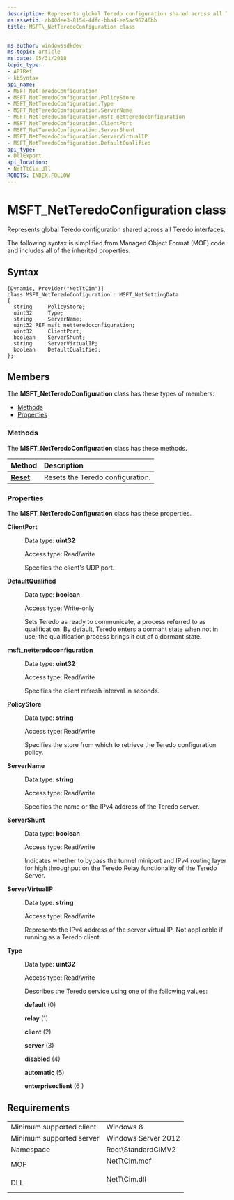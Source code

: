 ```yaml
---
description: Represents global Teredo configuration shared across all Teredo interfaces.
ms.assetid: ab40dee3-8154-4dfc-bba4-ea5ac96246bb
title: MSFT\_NetTeredoConfiguration class


ms.author: windowssdkdev
ms.topic: article
ms.date: 05/31/2018
topic_type: 
- APIRef
- kbSyntax
api_name: 
- MSFT_NetTeredoConfiguration
- MSFT_NetTeredoConfiguration.PolicyStore
- MSFT_NetTeredoConfiguration.Type
- MSFT_NetTeredoConfiguration.ServerName
- MSFT_NetTeredoConfiguration.msft_netteredoconfiguration
- MSFT_NetTeredoConfiguration.ClientPort
- MSFT_NetTeredoConfiguration.ServerShunt
- MSFT_NetTeredoConfiguration.ServerVirtualIP
- MSFT_NetTeredoConfiguration.DefaultQualified
api_type: 
- DllExport
api_location: 
- NetTtCim.dll
ROBOTS: INDEX,FOLLOW
---
```


# MSFT\_NetTeredoConfiguration class

Represents global Teredo configuration shared across all Teredo interfaces.

The following syntax is simplified from Managed Object Format (MOF) code and includes all of the inherited properties.

## Syntax

``` syntax
[Dynamic, Provider("NetTtCim")]
class MSFT_NetTeredoConfiguration : MSFT_NetSettingData
{
  string     PolicyStore;
  uint32     Type;
  string     ServerName;
  uint32 REF msft_netteredoconfiguration;
  uint32     ClientPort;
  boolean    ServerShunt;
  string     ServerVirtualIP;
  boolean    DefaultQualified;
};
```

## Members

The **MSFT\_NetTeredoConfiguration** class has these types of members:

-   [Methods](#methods)
-   [Properties](#properties)

### Methods

The **MSFT\_NetTeredoConfiguration** class has these methods.



| Method                                             | Description                                 |
|:---------------------------------------------------|:--------------------------------------------|
| [**Reset**](reset-msft-netteredoconfiguration.md) | Resets the Teredo configuration.<br/> |



 

### Properties

The **MSFT\_NetTeredoConfiguration** class has these properties.

<dl> <dt>

**ClientPort**
</dt> <dd> <dl> <dt>

Data type: **uint32**
</dt> <dt>

Access type: Read/write
</dt> </dl>

Specifies the client's UDP port.

</dd> <dt>

**DefaultQualified**
</dt> <dd> <dl> <dt>

Data type: **boolean**
</dt> <dt>

Access type: Write-only
</dt> </dl>

Sets Teredo as ready to communicate, a process referred to as qualification. By default, Teredo enters a dormant state when not in use; the qualification process brings it out of a dormant state.

</dd> <dt>

**msft\_netteredoconfiguration**
</dt> <dd> <dl> <dt>

Data type: **uint32**
</dt> <dt>

Access type: Read/write
</dt> </dl>

Specifies the client refresh interval in seconds.

</dd> <dt>

**PolicyStore**
</dt> <dd> <dl> <dt>

Data type: **string**
</dt> <dt>

Access type: Read/write
</dt> </dl>

Specifies the store from which to retrieve the Teredo configuration policy.

</dd> <dt>

**ServerName**
</dt> <dd> <dl> <dt>

Data type: **string**
</dt> <dt>

Access type: Read/write
</dt> </dl>

Specifies the name or the IPv4 address of the Teredo server.

</dd> <dt>

**ServerShunt**
</dt> <dd> <dl> <dt>

Data type: **boolean**
</dt> <dt>

Access type: Read/write
</dt> </dl>

Indicates whether to bypass the tunnel miniport and IPv4 routing layer for high throughput on the Teredo Relay functionality of the Teredo Server.

</dd> <dt>

**ServerVirtualIP**
</dt> <dd> <dl> <dt>

Data type: **string**
</dt> <dt>

Access type: Read/write
</dt> </dl>

Represents the IPv4 address of the server virtual IP. Not applicable if running as a Teredo client.

</dd> <dt>

**Type**
</dt> <dd> <dl> <dt>

Data type: **uint32**
</dt> <dt>

Access type: Read/write
</dt> </dl>

Describes the Teredo service using one of the following values:

<dl> <dt>

<span id="default_"></span><span id="DEFAULT_"></span>**default** (0)
</dt> <dt>

<span id="relay_"></span><span id="RELAY_"></span>**relay** (1)
</dt> <dt>

<span id="client_"></span><span id="CLIENT_"></span>**client** (2)
</dt> <dt>

<span id="server_"></span><span id="SERVER_"></span>**server** (3)
</dt> <dt>

<span id="disabled_"></span><span id="DISABLED_"></span>**disabled** (4)
</dt> <dt>

<span id="automatic_"></span><span id="AUTOMATIC_"></span>**automatic** (5)
</dt> <dt>

<span id="enterpriseclient_"></span><span id="ENTERPRISECLIENT_"></span>**enterpriseclient** (6 )
</dt> </dl>

</dd> </dl>

## Requirements



|                                     |                                                                                         |
|-------------------------------------|-----------------------------------------------------------------------------------------|
| Minimum supported client<br/> | Windows 8<br/>                                                                    |
| Minimum supported server<br/> | Windows Server 2012<br/>                                                          |
| Namespace<br/>                | Root\\StandardCIMV2<br/>                                                          |
| MOF<br/>                      | <dl> <dt>NetTtCim.mof</dt> </dl> |
| DLL<br/>                      | <dl> <dt>NetTtCim.dll</dt> </dl> |



 

 




